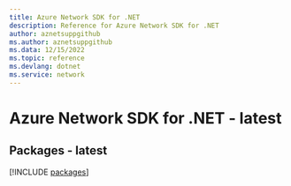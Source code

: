 ```yaml
---
title: Azure Network SDK for .NET
description: Reference for Azure Network SDK for .NET
author: aznetsuppgithub
ms.author: aznetsuppgithub
ms.data: 12/15/2022
ms.topic: reference
ms.devlang: dotnet
ms.service: network
---
```

# Azure Network SDK for .NET - latest
## Packages - latest
[!INCLUDE [packages](network-index.md)]